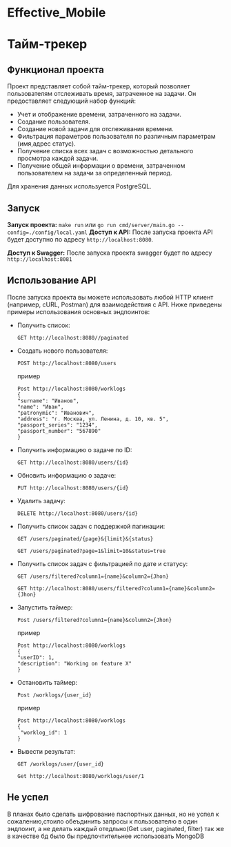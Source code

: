 # Effective_Mobile


# Тайм-трекер

## Функционал проекта

Проект представляет собой тайм-трекер, который позволяет пользователям отслеживать время, затраченное на задачи. Он предоставляет следующий набор функций:

- Учет и отображение времени, затраченного на задачи.
- Создание пользователя.
- Создание новой задачи для отслеживания времени.
- Фильтрация параметров пользователя по различным параметрам (имя,адрес статус).
- Получение списка всех задач с возможностью детального просмотра каждой задачи.
- Получение общей информации о времени, затраченном пользователем на задачи за определенный период.

Для хранения данных используется PostgreSQL.

## Запуск

 **Запуск проекта:** 
    ```
    make run
    ```
    или 
       ```
    go run cmd/server/main.go --config=./config/local.yaml
    ```
 **Доступ к API:** 
    После запуска проекта API будет доступно по адресу `http://localhost:8080`.

 **Доступ к Swagger:** 
       После запуска проекта swagger будет по адресу `http://localhost:8081`

## Использование API

После запуска проекта вы можете использовать любой HTTP клиент (например, cURL, Postman) для взаимодействия с API. Ниже приведены примеры использования основных эндпоинтов:

- Получить список: 
    ```http
    GET http://localhost:8080//paginated
    ```

- Создать нового пользователя: 
    ```http
    POST http://localhost:8080/users
    ```
    пример
    ```example
    Post http://localhost:8080/worklogs
    {
    "surname": "Иванов",
    "name": "Иван",
    "patronymic": "Иванович",
    "address": "г. Москва, ул. Ленина, д. 10, кв. 5",
    "passport_series": "1234",
    "passport_number": "567890"
    }
    ```
- Получить информацию о задаче по ID: 
    ```http
    GET http://localhost:8080/users/{id}
    ```

- Обновить информацию о задаче: 
    ```http
    PUT http://localhost:8080/users/{id}
    ```

- Удалить задачу: 
    ```http
    DELETE http://localhost:8080/users/{id}
    ```
    
- Получить список задач с поддержкой пагинации:
    ```http
    GET /users/paginated/{page}&{limit}&{status}
    ```
   
    ```example
    GET /users/paginated?page=1&limit=10&status=true
    ```
    
- Получить список задач с фильтрацией по дате и статусу:
    ```http
    GET /users/filtered?column1={name}&column2={Jhon}
    ```
    ```example
    GET http://localhost:8080/users/filtered?column1={name}&column2={Jhon}
    ```
    
- Запустить таймер:
    ```http
    Post /users/filtered?column1={name}&column2={Jhon}
    ```
    пример
    ```
    Post http://localhost:8080/worklogs
    {
    "userID": 1,
    "description": "Working on feature X"
    }
    ```

- Остановить таймер:
    ```http
    Post /worklogs/{user_id}
    ```
    пример
    ```
    Post http://localhost:8080/worklogs
    {
     "worklog_id": 1
    }
    ```
- Вывести результат:
    ```http
    GET /worklogs/user/{user_id}
    ```

    ```example
    Get http://localhost:8080/worklogs/user/1

    ```
    

## Не успел

В планах было сделать шифрование паспортных данных, но не успел к сожалению,стоило обеъдинить запросы к пользователю в один эндпоинт, а не делать каждый отедльно(Get user, paginated, filter) так же в качестве бд было бы предпочтительнее использовать MongoDB

